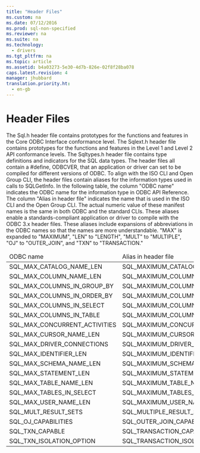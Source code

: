 ```yaml
---
title: "Header Files"
ms.custom: na
ms.date: 07/12/2016
ms.prod: sql-non-specified
ms.reviewer: na
ms.suite: na
ms.technology: 
  - drivers
ms.tgt_pltfrm: na
ms.topic: article
ms.assetid: b4a03273-5e30-4d7b-826e-02f8f28ba078
caps.latest.revision: 4
manager: jhubbard
translation.priority.ht: 
  - en-gb
---
```

# Header Files
<?xml version="1.0" encoding="utf-8"?>
<developerConceptualDocument xmlns="http://ddue.schemas.microsoft.com/authoring/2003/5" xmlns:xlink="http://www.w3.org/1999/xlink" xmlns:xsi="http://www.w3.org/2001/XMLSchema-instance" xsi:schemaLocation="http://ddue.schemas.microsoft.com/authoring/2003/5 http://dduestorage.blob.core.windows.net/ddueschema/developer.xsd">
  <introduction>
    <para>The Sql.h header file contains prototypes for the functions and features in the Core ODBC Interface conformance level. The Sqlext.h header file contains prototypes for the functions and features in the Level 1 and Level 2 API conformance levels. The Sqltypes.h header file contains type definitions and indicators for the SQL data types.</para>
    <para>The header files all contain a <legacyBold>#define</legacyBold>, ODBCVER, that an application or driver can set to be compiled for different versions of ODBC.</para>
    <para>To align with the ISO CLI and Open Group CLI, the header files contain aliases for the information types used in calls to <legacyBold>SQLGetInfo</legacyBold>. In the following table, the column "ODBC name" indicates the ODBC name for the information type in <legacyLink xlink:href="b7a49774-f458-44ce-9a04-a0457501405b">ODBC API Reference</legacyLink>. The column "Alias in header file" indicates the name that is used in the ISO CLI and the Open Group CLI. The actual numeric value of these manifest names is the same in both ODBC and the standard CLIs. These aliases enable a standards-compliant application or driver to compile with the ODBC 3<legacyItalic>.x</legacyItalic> header files.</para>
    <para>These aliases include expansions of abbreviations in the ODBC names so that the names are more understandable. "MAX" is expanded to "MAXIMUM", "LEN" to "LENGTH", "MULT" to "MULTIPLE", "OJ" to "OUTER_JOIN", and "TXN" to "TRANSACTION."</para>
    <table xmlns:caps="http://schemas.microsoft.com/build/caps/2013/11">
      <thead>
        <tr>
          <TD>
            <para>ODBC name</para>
          </TD>
          <TD>
            <para>Alias in header file</para>
          </TD>
        </tr>
      </thead>
      <tbody>
        <tr>
          <TD>
            <para>SQL_MAX_CATALOG_NAME_LEN</para>
          </TD>
          <TD>
            <para>SQL_MAXIMUM_CATALOG_NAME_LENGTH</para>
          </TD>
        </tr>
        <tr>
          <TD>
            <para>SQL_MAX_COLUMN_NAME_LEN</para>
          </TD>
          <TD>
            <para>SQL_MAXIMUM_COLUMN_NAME_LENGTH</para>
          </TD>
        </tr>
        <tr>
          <TD>
            <para>SQL_MAX_COLUMNS_IN_GROUP_BY</para>
          </TD>
          <TD>
            <para>SQL_MAXIMUM_COLUMNS_IN_GROUP_BY</para>
          </TD>
        </tr>
        <tr>
          <TD>
            <para>SQL_MAX_COLUMNS_IN_ORDER_BY</para>
          </TD>
          <TD>
            <para>SQL_MAXIMUM_COLUMNS_IN_ORDER_BY</para>
          </TD>
        </tr>
        <tr>
          <TD>
            <para>SQL_MAX_COLUMNS_IN_SELECT</para>
          </TD>
          <TD>
            <para>SQL_MAXIMUM_COLUMNS_IN_SELECT</para>
          </TD>
        </tr>
        <tr>
          <TD>
            <para>SQL_MAX_COLUMNS_IN_TABLE</para>
          </TD>
          <TD>
            <para>SQL_MAXIMUM_COLUMNS_IN_TABLE</para>
          </TD>
        </tr>
        <tr>
          <TD>
            <para>SQL_MAX_CONCURRENT_ACTIVITIES</para>
          </TD>
          <TD>
            <para>SQL_MAXIMUM_CONCURRENT_ACTIVITIES</para>
          </TD>
        </tr>
        <tr>
          <TD>
            <para>SQL_MAX_CURSOR_NAME_LEN</para>
          </TD>
          <TD>
            <para>SQL_MAXIMUM_CURSOR_NAME_LENGTH</para>
          </TD>
        </tr>
        <tr>
          <TD>
            <para>SQL_MAX_DRIVER_CONNECTIONS</para>
          </TD>
          <TD>
            <para>SQL_MAXIMUM_DRIVER_CONNECTIONS</para>
          </TD>
        </tr>
        <tr>
          <TD>
            <para>SQL_MAX_IDENTIFIER_LEN</para>
          </TD>
          <TD>
            <para>SQL_MAXIMUM_IDENTIFIER_LENGTH</para>
          </TD>
        </tr>
        <tr>
          <TD>
            <para>SQL_MAX_SCHEMA_NAME_LEN</para>
          </TD>
          <TD>
            <para>SQL_MAXIMUM_SCHEMA_NAME_LENGTH</para>
          </TD>
        </tr>
        <tr>
          <TD>
            <para>SQL_MAX_STATEMENT_LEN</para>
          </TD>
          <TD>
            <para>SQL_MAXIMUM_STATEMENT_LENGTH</para>
          </TD>
        </tr>
        <tr>
          <TD>
            <para>SQL_MAX_TABLE_NAME_LEN</para>
          </TD>
          <TD>
            <para>SQL_MAXIMUM_TABLE_NAME_LENGTH</para>
          </TD>
        </tr>
        <tr>
          <TD>
            <para>SQL_MAX_TABLES_IN_SELECT</para>
          </TD>
          <TD>
            <para>SQL_MAXIMUM_TABLES_IN_SELECT</para>
          </TD>
        </tr>
        <tr>
          <TD>
            <para>SQL_MAX_USER_NAME_LEN</para>
          </TD>
          <TD>
            <para>SQL_MAXIMUM_USER_NAME_LENGTH</para>
          </TD>
        </tr>
        <tr>
          <TD>
            <para>SQL_MULT_RESULT_SETS</para>
          </TD>
          <TD>
            <para>SQL_MULTIPLE_RESULT_SETS</para>
          </TD>
        </tr>
        <tr>
          <TD>
            <para>SQL_OJ_CAPABILITIES</para>
          </TD>
          <TD>
            <para>SQL_OUTER_JOIN_CAPABILITIES</para>
          </TD>
        </tr>
        <tr>
          <TD>
            <para>SQL_TXN_CAPABLE</para>
          </TD>
          <TD>
            <para>SQL_TRANSACTION_CAPABLE</para>
          </TD>
        </tr>
        <tr>
          <TD>
            <para>SQL_TXN_ISOLATION_OPTION</para>
          </TD>
          <TD>
            <para>SQL_TRANSACTION_ISOLATION_OPTION</para>
          </TD>
        </tr>
      </tbody>
    </table>
  </introduction>
  <relatedTopics />
</developerConceptualDocument>